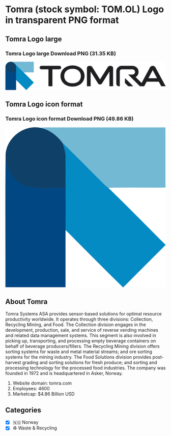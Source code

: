 # Tomra (stock symbol: TOM.OL) Logo in transparent PNG format

## Tomra Logo large

### Tomra Logo large Download PNG (31.35 KB)

![Tomra Logo large Download PNG (31.35 KB)](/img/orig/TOM.OL_BIG-7d6ac13b.png)

## Tomra Logo icon format

### Tomra Logo icon format Download PNG (49.86 KB)

![Tomra Logo icon format Download PNG (49.86 KB)](/img/orig/TOM.OL-0d0a1ffb.png)

## About Tomra

Tomra Systems ASA provides sensor-based solutions for optimal resource productivity worldwide. It operates through three divisions: Collection, Recycling Mining, and Food. The Collection division engages in the development, production, sale, and service of reverse vending machines and related data management systems. This segment is also involved in picking up, transporting, and processing empty beverage containers on behalf of beverage producers/fillers. The Recycling Mining division offers sorting systems for waste and metal material streams; and ore sorting systems for the mining industry. The Food Solutions division provides post-harvest grading and sorting solutions for fresh produce; and sorting and processing technology for the processed food industries. The company was founded in 1972 and is headquartered in Asker, Norway.

1. Website domain: tomra.com
2. Employees: 4600
3. Marketcap: $4.86 Billion USD


## Categories
- [x] 🇳🇴 Norway
- [x] ♻️ Waste & Recycling
